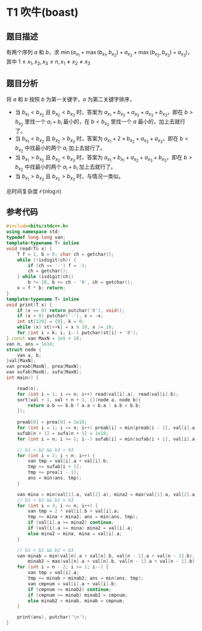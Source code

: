 # T1 吹牛(boast)

## 题目描述

有两个序列 $a$ 和 $b$，求 $\min(a_{x_1} + \max(b_{x_1}, b_{x_2}) + a_{x_2} + \max(b_{x_2}, b_{x_3}) + a_{x_3})$，其中 $1\leq x_1, x_2, x_3\leq n, x_1\not= x_2\not= x_3$

## 题目分析

将 $a$ 和 $b$ 按照 $b$ 为第一关键字，$a$ 为第二关键字排序，

- 当 $b_{x_1} < b_{x_2}$ 且 $b_{x_2} < b_{x_3}$ 时，答案为 $a_{x_1} + b_{x_2} + a_{x_2} + a_{x_3} + b_{x_3}$，即在 $b > b_{x_2}$ 里找一个 $a_i + b_i$ 最小的，在 $b < b_{x_2}$ 里找一个 $a$ 最小的，加上去就行了。
- 当 $b_{x_1} < b_{x_2}$ 且 $b_{x_2} > b_{x_3}$ 时，答案为 $a_{x_1} + 2\times b_{x_2} + a_{x_2} + a_{x_3}$，即在 $b < b_{x_2}$ 中找最小的两个 $a_i$ 加上去就行了。
- 当 $b_{x_1} > b_{x_2}$ 且 $b_{x_2} < b_{x_3}$ 时，答案为 $a_{x_1} + b_{x_1} + a_{x_2} + a_{x_3} + b_{x_3}$，即在 $b > b_{x_2}$ 中找最小的两个 $a_i + b_i$ 加上去就行了。
- 当 $b_{x_1} > b_{x_2}$ 且 $b_{x_2} > b_{x_3}$ 时，与情况一类似。

总时间复杂度 $\mathcal{O}(n\log n)$

## 参考代码

```cpp
#include<bits/stdc++.h>
using namespace std;
typedef long long van;
template<typename T> inline
void read(T& x) {
    T f = 1, b = 0; char ch = getchar();
    while (!isdigit(ch)) {
        if (ch == '-') f = -1;
        ch = getchar();
    } while (isdigit(ch))
        b *= 10, b += ch - '0', ch = getchar();
    x = f * b; return;
}
template<typename T> inline
void print(T x) {
    if (x == 0) return putchar('0'), void();
    if (x < 0) putchar('-'), x = -x;
    int st[129] = {0}, k = 0;
    while (x) st[++k] = x % 10, x /= 10;
    for (int i = k; i; i--) putchar(st[i] + '0');
} const van MaxN = 1e5 + 10;
van n, ans = 1e18;
struct node {
    van a, b;
}val[MaxN];
van preab[MaxN], prea[MaxN];
van sufab[MaxN], sufa[MaxN];
int main() {

    read(n);
    for (int i = 1; i <= n; i++) read(val[i].a), read(val[i].b);
    sort(val + 1, val + n + 1, [](node a, node b){
        return a.b == b.b ? a.a < b.a : a.b < b.b;
    });
    
    preab[0] = prea[0] = 1e18;
    for (int i = 1; i <= n; i++) preab[i] = min(preab[i - 1], val[i].a + val[i].b), prea[i] = min(prea[i - 1], val[i].a);
    sufab[n + 1] = sufa[n + 1] = 1e18;
    for (int i = n; i >= 1; i--) sufab[i] = min(sufab[i + 1], val[i].a + val[i].b), sufa[i] = min(sufa[i + 1], val[i].a);

    // b1 > b2 && b2 > b3
    for (int i = 2; i < n; i++) {
        van tmp = val[i].a + val[i].b;
        tmp += sufab[i + 1];
        tmp += prea[i - 1];
        ans = min(ans, tmp);
    }

    van mina = min(val[1].a, val[2].a), mina2 = max(val[1].a, val[2].a);
    // b1 < b2 && b2 > b3
    for (int i = 3; i <= n; i++) {
        van tmp = 2 * val[i].b + val[i].a;
        tmp += mina + mina2; ans = min(ans, tmp);
        if (val[i].a >= mina2) continue;
        if (val[i].a >= mina) mina2 = val[i].a;
        else mina2 = mina, mina = val[i].a;
    }

    // b1 > b2 && b2 < b3
    van minab = min(val[n].a + val[n].b, val[n - 1].a + val[n - 1].b),
        minab2 = max(val[n].a + val[n].b, val[n - 1].a + val[n - 1].b);
    for (int i = n - 2; i >= 1; i--) {
        van tmp = val[i].a;
        tmp += minab + minab2; ans = min(ans, tmp);
        van cmpnum = val[i].a + val[i].b;
        if (cmpnum >= minab2) continue;
        if (cmpnum >= minab) minab2 = cmpnum;
        else minab2 = minab, minab = cmpnum;
    }

    print(ans), putchar('\n');
}